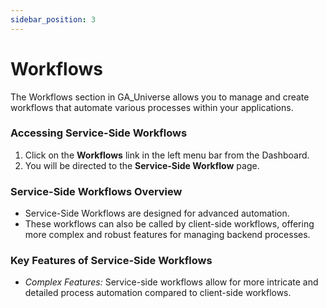 ```yaml
---
sidebar_position: 3
---
```


# Workflows

The Workflows section in GA_Universe allows you to manage and create workflows that automate various processes within your applications.

### Accessing Service-Side Workflows
1. Click on the **Workflows** link in the left menu bar from the Dashboard.
2. You will be directed to the **Service-Side Workflow** page.

### Service-Side Workflows Overview
- Service-Side Workflows are designed for advanced automation.
- These workflows can also be called by client-side workflows, offering more complex and robust features for managing backend processes.

### Key Features of Service-Side Workflows
- *Complex Features:* Service-side workflows allow for more intricate and detailed process automation compared to client-side workflows.